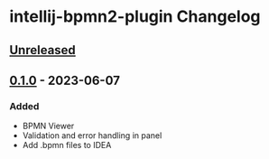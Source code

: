<!-- Keep a Changelog guide -> https://keepachangelog.com -->

# intellij-bpmn2-plugin Changelog

## [Unreleased]

## [0.1.0] - 2023-06-07

### Added
- BPMN Viewer
- Validation and error handling in panel
- Add .bpmn files to IDEA

[Unreleased]: https://github.com/shlaikov/intellij-bpmn2-plugin/compare/v0.1.0...HEAD
[0.1.0]: https://github.com/shlaikov/intellij-bpmn2-plugin/commits/v0.1.0
